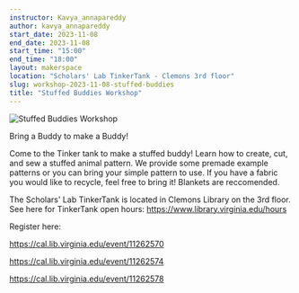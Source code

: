 ```yaml
---
instructor: Kavya_annapareddy
author: kavya_annapareddy
start_date: 2023-11-08
end_date: 2023-11-08
start_time: "15:00"
end_time: "18:00"
layout: makerspace
location: "Scholars' Lab TinkerTank - Clemons 3rd floor"
slug: workshop-2023-11-08-stuffed-buddies
title: "Stuffed Buddies Workshop"
---
```


![Stuffed Buddies Workshop](/assets/post-media/workshops/buddies.png)

Bring a Buddy to make a Buddy!


Come to the Tinker tank to make a stuffed buddy! Learn how to create, cut, and sew a stuffed animal pattern. We provide some premade example patterns or you can bring your simple pattern to use. If you have a fabric you would like to recycle, feel free to bring it! Blankets are reccomended.

The Scholars' Lab TinkerTank is located in Clemons Library on the 3rd floor. See here for TinkerTank open hours: <a href="https://www.library.virginia.edu/hours">https://www.library.virginia.edu/hours</a>

Register here:

[https://cal.lib.virginia.edu/event/11262570 ](https://cal.lib.virginia.edu/event/11262570)

[https://cal.lib.virginia.edu/event/11262574 ](https://cal.lib.virginia.edu/event/11262574)

[https://cal.lib.virginia.edu/event/11262578 ](https://cal.lib.virginia.edu/event/11262578)
